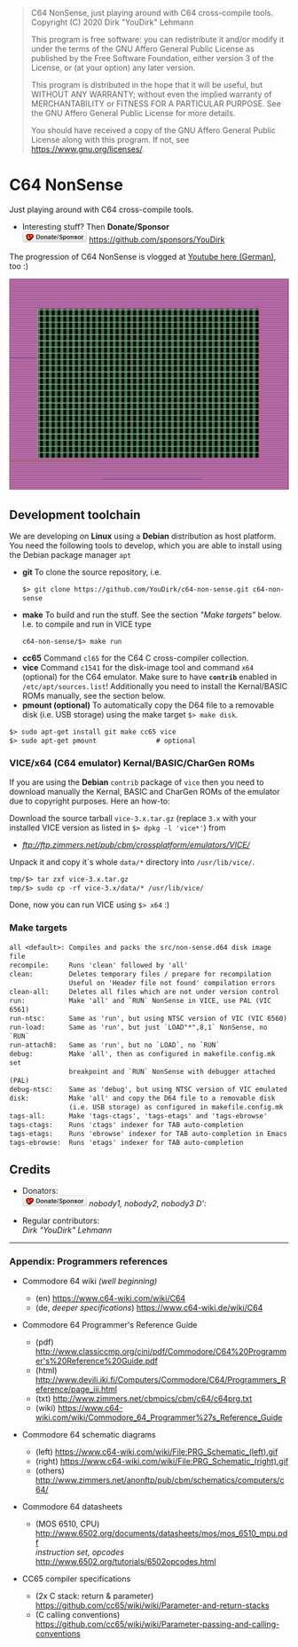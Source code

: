 > C64 NonSense, just playing around with C64 cross-compile tools.
> Copyright (C) 2020  Dirk "YouDirk" Lehmann
>
> This program is free software: you can redistribute it and/or modify
> it under the terms of the GNU Affero General Public License as published
> by the Free Software Foundation, either version 3 of the License, or
> (at your option) any later version.
>
> This program is distributed in the hope that it will be useful,
> but WITHOUT ANY WARRANTY; without even the implied warranty of
> MERCHANTABILITY or FITNESS FOR A PARTICULAR PURPOSE.  See the
> GNU Affero General Public License for more details.
>
> You should have received a copy of the GNU Affero General Public License
> along with this program.  If not, see <https://www.gnu.org/licenses/>.


C64 NonSense
============

Just playing around with C64 cross-compile tools.

* Interesting stuff?  Then **Donate/Sponsor**  
  [![Donate/Sponsor][sponsor-pic]][sponsor-link] https://github.com/sponsors/YouDirk

The progression of C64 NonSense is vlogged at [Youtube here
(German)][youtube-list], too :)

![The Screenshot](trunk/screenshot-promo.jpg)

Development toolchain
---------------------

We are developing on **Linux** using a **Debian** distribution as host
platform.  You need the following tools to develop, which you are able
to install using the Debian package manager `apt`

* **git** To clone the source repository, i.e.
  ```shell
  $> git clone https://github.com/YouDirk/c64-non-sense.git c64-non-sense
  ```
* **make** To build and run the stuff.  See the section *"Make targets"*
           below.  I.e. to compile and run in VICE type
  ```shell
  c64-non-sense/$> make run
  ```
* **cc65** Command `cl65` for the C64 C cross-compiler collection.
* **vice** Command `c1541` for the disk-image tool and command `x64`
           (optional) for the C64 emulator.  Make sure to have
           **`contrib`** enabled in `/etc/apt/sources.list`!
           Additionally you need to install the Kernal/BASIC ROMs
           manually, see the section below.
* **pmount (optional)** To automatically copy the D64 file to a
           removable disk (i.e. USB storage) using the make target
           `$> make disk`.

```shell
$> sudo apt-get install git make cc65 vice
$> sudo apt-get pmount               # optional
```

### VICE/x64 (C64 emulator) Kernal/BASIC/CharGen ROMs

If you are using the **Debian** `contrib` package of `vice` then you
need to download manually the Kernal, BASIC and CharGen ROMs of the
emulator due to copyright purposes.  Here an how-to:

Download the source tarball `vice-3.x.tar.gz` (replace `3.x` with your
installed VICE version as listed in `$> dpkg -l 'vice*'`) from

* *ftp://ftp.zimmers.net/pub/cbm/crossplatform/emulators/VICE/*

Unpack it and copy it´s whole `data/*` directory into
`/usr/lib/vice/`.

```shell
tmp/$> tar zxf vice-3.x.tar.gz
tmp/$> sudo cp -rf vice-3.x/data/* /usr/lib/vice/
```

Done, now you can run VICE using `$> x64` :)

### Make targets

```make
all <default>: Compiles and packs the src/non-sense.d64 disk image file
recompile:     Runs 'clean' followed by 'all'
clean:         Deletes temporary files / prepare for recompilation
               Useful on 'Header file not found' compilation errors
clean-all:     Deletes all files which are not under version control
run:           Make 'all' and `RUN` NonSense in VICE, use PAL (VIC 6561)
run-ntsc:      Same as 'run', but using NTSC version of VIC (VIC 6560)
run-load:      Same as 'run', but just `LOAD"*",8,1` NonSense, no `RUN`
run-attach8:   Same as 'run', but no `LOAD`, no `RUN`
debug:         Make 'all', then as configured in makefile.config.mk set
               breakpoint and `RUN` NonSense with debugger attached (PAL)
debug-ntsc:    Same as 'debug', but using NTSC version of VIC emulated
disk:          Make 'all' and copy the D64 file to a removable disk
               (i.e. USB storage) as configured in makefile.config.mk
tags-all:      Make 'tags-ctags', 'tags-etags' and 'tags-ebrowse'
tags-ctags:    Runs 'ctags' indexer for TAB auto-completion
tags-etags:    Runs 'ebrowse' indexer for TAB auto-completion in Emacs
tags-ebrowse:  Runs 'etags' indexer for TAB auto-completion
```

Credits
-------

* Donators:  
  [![Donate/Sponsor][sponsor-pic]][sponsor-link] *nobody1, nobody2,
  nobody3 D':*

* Regular contributors:  
  *Dirk "YouDirk" Lehmann*

----------------------------------------------------------------------

### Appendix: Programmers references

* Commodore 64 wiki *(well beginning)*
    - (en)                          https://www.c64-wiki.com/wiki/C64
    - (de, *deeper specifications*) https://www.c64-wiki.de/wiki/C64

* Commodore 64 Programmer's Reference Guide
    - (pdf)  http://www.classiccmp.org/cini/pdf/Commodore/C64%20Programmer's%20Reference%20Guide.pdf
    - (html) http://www.devili.iki.fi/Computers/Commodore/C64/Programmers_Reference/page_iii.html
    - (txt)  http://www.zimmers.net/cbmpics/cbm/c64/c64prg.txt
    - (wiki) https://www.c64-wiki.com/wiki/Commodore_64_Programmer%27s_Reference_Guide

* Commodore 64 schematic diagrams
    - (left)   https://www.c64-wiki.com/wiki/File:PRG_Schematic_(left).gif
    - (right)  https://www.c64-wiki.com/wiki/File:PRG_Schematic_(right).gif
    - (others) http://www.zimmers.net/anonftp/pub/cbm/schematics/computers/c64/

* Commodore 64 datasheets
    - (MOS 6510, CPU)            http://www.6502.org/documents/datasheets/mos/mos_6510_mpu.pdf  
      *instruction set, opcodes* http://www.6502.org/tutorials/6502opcodes.html

* CC65 compiler specifications
    - (2x C stack: return & parameter) https://github.com/cc65/wiki/wiki/Parameter-and-return-stacks
    - (C calling conventions) https://github.com/cc65/wiki/wiki/Parameter-passing-and-calling-conventions


[sponsor-link]: https://github.com/sponsors/YouDirk
[sponsor-pic]: trunk/button-sponsor.20.png
[youtube-list]: https://www.youtube.com/playlist?list=PLSC2VXOJyxP01kz__GU2nvx4RmgCN4ZwO
